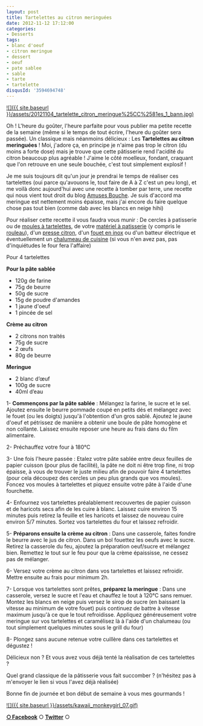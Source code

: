 ```yaml
---
layout: post
title: Tartelettes au citron meringuées
date: 2012-11-12 17:12:00
categories: 
- Desserts
tags: 
- blanc d'oeuf
- citron meringue
- dessert
- oeuf
- pate sablee
- sable
- tarte
- tartelette
disqusId: '3594694748'
---
```


[![]({{ site.baseurl }}/assets/20121104_tartelette_citron_meringue%25CC%2581es_1_bann.jpg)](http://3.bp.blogspot.com/-4RIQ6IyBQb8/UJaSbUjnrDI/AAAAAAAAFHw/zL89V66XT_w/s1600/20121104_tartelette_citron_meringue%25CC%2581es_1_bann.jpg)

Oh ! L'heure du goûter, l'heure parfaite pour vous publier ma petite recette de la semaine (même si le temps de tout écrire, l'heure du goûter sera passée). Un classique mais néanmoins délicieux : Les **Tartelettes au citron meringuées** ! Moi, j'adore ça, en principe je n'aime pas trop le citron (du moins a forte dose) mais je trouve que cette pâtisserie rend l'acidité du citron beaucoup plus agréable ! J'aime le côté moelleux, fondant, craquant que l'on retrouve en une seule bouchée, c'est tout simplement explosif !

Je me suis toujours dit qu'un jour je prendrai le temps de réaliser ces tartelettes (oui parce qu'avouons le, tout faire de A à Z c'est un peu long), et me voilà donc aujourd'hui avec une recette à tomber par terre, une recette qui nous vient tout droit du blog [Amuses Bouche](http://www.amusesbouche.fr/article-tarte-au-citron-meringuee-103862152.html). Je suis d'accord ma meringue est nettement moins épaisse, mais j'ai encore du faire quelque chose pas tout bien (comme dab avec les blancs en neige hihi)

Pour réaliser cette recette il vous faudra vous munir : De cercles à patisserie ou de [moules à tartelettes](http://www.rueducommerce.fr/index/moule%20tartelette), de votre [matériel à patisserie](http://www.rueducommerce.fr/m/pl/malid:12468605) (y compris le [rouleau](http://www.rueducommerce.fr/index/rouleau%20patisserie)), d'un [presse citron](http://www.rueducommerce.fr/index/presse%20citron), d'un [fouet en inox](http://www.rueducommerce.fr/index/ustensile%20Fouet%20inox) ou d'un batteur électrique et éventuellement un [chalumeau de cuisine](http://www.rueducommerce.fr/m/pl/malid:48515368) (si vous n'en avez pas, pas d'inquiétudes le four fera l'affaire)



Pour 4 tartelettes

**Pour la pâte sablée**  
- 120g de farine  
- 75g de beurre  
- 50g de sucre  
- 15g de poudre d'amandes  
- 1 jaune d'oeuf  
- 1 pincée de sel



**Crème au citron**  
- 2 citrons non traités  
- 75g de sucre  
- 2 œufs  
- 80g de beurre

**Meringue**  
- 2 blanc d’œuf  
- 100g de sucre  
- 40ml d’eau



1- **Commençons par la pâte sablée** : Mélangez la farine, le sucre et le sel. Ajoutez ensuite le beurre pommade coupé en petits dés et mélangez avec le fouet (ou les doigts) jusqu'à l'obtention d'un gros sablé. Ajoutez le jaune d'oeuf et pétrissez de manière a obtenir une boule de pâte homogène et non collante. Laissez ensuite reposer une heure au frais dans du film alimentaire.

2- Préchauffez votre four à 180°C

3- Une fois l'heure passée : Etalez votre pâte sablée entre deux feuilles de papier cuisson (pour plus de facilité), la pâte ne doit ni être trop fine, ni trop épaisse, à vous de trouver le juste milieu afin de pouvoir faire 4 tartelettes (pour cela découpez des cercles un peu plus grands que vos moules). Foncez vos moules à tartelettes et piquez ensuite votre pâte à l'aide d'une fourchette.

4- Enfournez vos tartelettes préalablement recouvertes de papier cuisson et de haricots secs afin de les cuire à blanc. Laissez cuire environ 15 minutes puis retirez la feuille et les haricots et laissez de nouveau cuire environ 5/7 minutes. Sortez vos tartelettes du four et laissez refroidir.

5- **Préparons ensuite la crème au citron** : Dans une casserole, faites fondre le beurre avec le jus de citron. Dans un bol fouettez les oeufs avec le sucre. Retirez la casserole du feu, ajoutez la préparation oeuf/sucre et mélangez bien. Remettez le tout sur le feu pour que la crème épaississe, ne cessez pas de mélanger.

6- Versez votre crème au citron dans vos tartelettes et laissez refroidir. Mettre ensuite au frais pour minimum 2h.

7- Lorsque vos tartelettes sont prêtes, **préparez la meringue** : Dans une casserole, versez le sucre et l'eau et chauffez le tout à 120°C sans remuer. Montez les blancs en neige puis versez le sirop de sucre (en baissant la vitesse au minimum de votre fouet) puis continuez de battre à vitesse maximum jusqu'à ce que le tout refroidisse. Appliquez généreusement votre meringue sur vos tartelettes et caramélisez là à l'aide d'un chalumeau (ou tout simplement quelques minutes sous le grill du four)

8- Plongez sans aucune retenue votre cuillère dans ces tartelettes et dégustez !



Délicieux non ? Et vous avez vous déjà tenté la réalisation de ces tartelettes ?

Quel grand classique de la pâtisserie vous fait succomber ? (n'hésitez pas à m'envoyer le lien si vous l'avez déjà réalisée)

Bonne fin de journée et bon début de semaine à vous mes gourmands !

[![]({{ site.baseurl }}/assets/kawaii_monkeygirl_07.gif)](http://www.emoticones-avenue.com/emoticones/kawaii_monkeygirl_07.gif)

[**○<span style="font-size: xx-small; margin: 0px; outline: 0px; padding: 0px;"><span style="font-family: Arial, Helvetica, sans-serif; margin: 0px; outline: 0px; padding: 0px;"> </span></span>Facebook**](https://www.facebook.com/pages/CroKMou/148093255259077) ○ [**Twitter**](https://twitter.com/Crokmou) ○